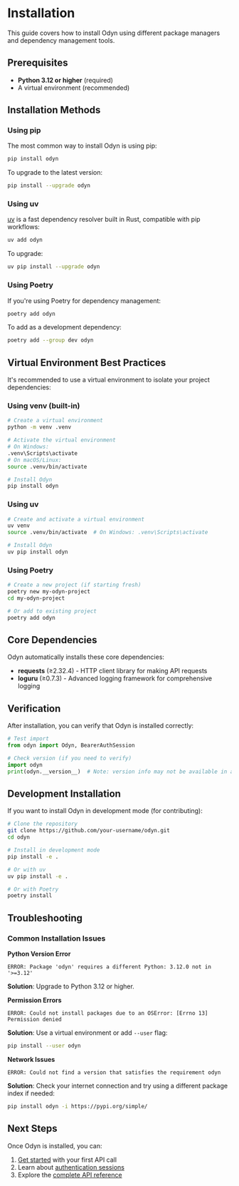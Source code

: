 # Installation

This guide covers how to install Odyn using different package managers and dependency management tools.

## Prerequisites

- **Python 3.12 or higher** (required)
- A virtual environment (recommended)

## Installation Methods

### Using pip

The most common way to install Odyn is using pip:

```bash
pip install odyn
```

To upgrade to the latest version:

```bash
pip install --upgrade odyn
```

### Using uv

[uv](https://github.com/astral-sh/uv) is a fast dependency resolver built in Rust, compatible with pip workflows:

```bash
uv add odyn
```

To upgrade:

```bash
uv pip install --upgrade odyn
```

### Using Poetry

If you're using Poetry for dependency management:

```bash
poetry add odyn
```

To add as a development dependency:

```bash
poetry add --group dev odyn
```

## Virtual Environment Best Practices

It's recommended to use a virtual environment to isolate your project dependencies:

### Using venv (built-in)

```bash
# Create a virtual environment
python -m venv .venv

# Activate the virtual environment
# On Windows:
.venv\Scripts\activate
# On macOS/Linux:
source .venv/bin/activate

# Install Odyn
pip install odyn
```

### Using uv

```bash
# Create and activate a virtual environment
uv venv
source .venv/bin/activate  # On Windows: .venv\Scripts\activate

# Install Odyn
uv pip install odyn
```

### Using Poetry

```bash
# Create a new project (if starting fresh)
poetry new my-odyn-project
cd my-odyn-project

# Or add to existing project
poetry add odyn
```

## Core Dependencies

Odyn automatically installs these core dependencies:

- **requests** (≥2.32.4) - HTTP client library for making API requests
- **loguru** (≥0.7.3) - Advanced logging framework for comprehensive logging

## Verification

After installation, you can verify that Odyn is installed correctly:

```python
# Test import
from odyn import Odyn, BearerAuthSession

# Check version (if you need to verify)
import odyn
print(odyn.__version__)  # Note: version info may not be available in all releases
```

## Development Installation

If you want to install Odyn in development mode (for contributing):

```bash
# Clone the repository
git clone https://github.com/your-username/odyn.git
cd odyn

# Install in development mode
pip install -e .

# Or with uv
uv pip install -e .

# Or with Poetry
poetry install
```

## Troubleshooting

### Common Installation Issues

**Python Version Error**
```
ERROR: Package 'odyn' requires a different Python: 3.12.0 not in '>=3.12'
```
**Solution**: Upgrade to Python 3.12 or higher.

**Permission Errors**
```
ERROR: Could not install packages due to an OSError: [Errno 13] Permission denied
```
**Solution**: Use a virtual environment or add `--user` flag:
```bash
pip install --user odyn
```

**Network Issues**
```
ERROR: Could not find a version that satisfies the requirement odyn
```
**Solution**: Check your internet connection and try using a different package index if needed:
```bash
pip install odyn -i https://pypi.org/simple/
```

## Next Steps

Once Odyn is installed, you can:

1. [Get started](getting-started.md) with your first API call
2. Learn about [authentication sessions](usage/sessions.md)
3. Explore the [complete API reference](usage/odyn.md)
